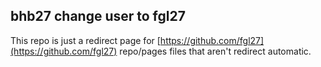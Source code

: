 ## bhb27 change user to fgl27

This repo is just a redirect page for [https://github.com/fgl27](https://github.com/fgl27) repo/pages files that aren't redirect automatic.
